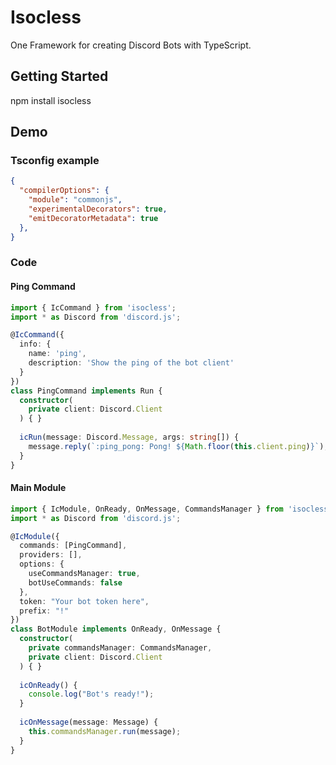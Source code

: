 # Isocless
One Framework for creating Discord Bots with TypeScript.

## Getting Started
npm install isocless

## Demo

### Tsconfig example

```JSON
{
  "compilerOptions": {
    "module": "commonjs",
    "experimentalDecorators": true,
    "emitDecoratorMetadata": true
  },
}
```

### Code

#### Ping Command
```TypeScript
import { IcCommand } from 'isocless';
import * as Discord from 'discord.js';

@IcCommand({
  info: {
    name: 'ping',
    description: 'Show the ping of the bot client'
  }
})
class PingCommand implements Run {
  constructor(
    private client: Discord.Client
  ) { }
 
  icRun(message: Discord.Message, args: string[]) {
    message.reply(`:ping_pong: Pong! ${Math.floor(this.client.ping)}`);
  }
}
```

#### Main Module
```TypeScript
import { IcModule, OnReady, OnMessage, CommandsManager } from 'isocless';
import * as Discord from 'discord.js';

@IcModule({
  commands: [PingCommand],
  providers: [],
  options: {
    useCommandsManager: true,
    botUseCommands: false
  },
  token: "Your bot token here",
  prefix: "!"
})
class BotModule implements OnReady, OnMessage {
  constructor(
    private commandsManager: CommandsManager,
    private client: Discord.Client
  ) { }
 
  icOnReady() {
    console.log("Bot's ready!");
  }
 
  icOnMessage(message: Message) {
    this.commandsManager.run(message);
  }
}
```
